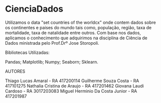 # CienciaDados

Utilizamos o data "set countries of the worldcx" onde contem dados sobre os continentes e paises do mundo tais como, população, região, taxa de mortalidade, taxa de natalidade entre outros.
Com base nos dados, aplicamos o conhecimento que adquirimos na disciplina de Ciência de Dados ministrada pelo Prof.Drº Jose Storopoli.

Bibliotecas Utilizadas:

Pandas;
Matplotlib;
Numpy;
Seaborn;
Sklearn.


AUTORES

Thiago Lucas Amaral - RA 417200114
Guilherme Souza Costa - RA 417101275
Nathalia Cristina de Araujo - RA 417201462
Giovana Laudi Cardoso - RA 3017203083
Miguel Herminio Da Costa Junior - RA 417201987

